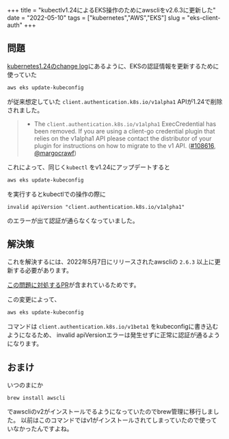 +++
title = "kubectlv1.24によるEKS操作のためにawscliをv2.6.3に更新した"
date = "2022-05-10"
tags = ["kubernetes","AWS","EKS"]
slug = "eks-client-auth"
+++

## 問題

[kubernetes1.24のchange log](https://github.com/kubernetes/kubernetes/blob/master/CHANGELOG/CHANGELOG-1.24.md)にあるように、EKSの認証情報を更新するために使っていた
```zsh
aws eks update-kubeconfig
```
が従来想定していた `client.authentication.k8s.io/v1alpha1` APIが1.24で削除されました。

> - The `client.authentication.k8s.io/v1alpha1` ExecCredential has been removed. If you are using a client-go credential plugin that relies on the v1alpha1 API please contact the distributor of your plugin for instructions on how to migrate to the v1 API. ([#108616](https://github.com/kubernetes/kubernetes/pull/108616), [@margocrawf](https://github.com/margocrawf))


これによって、同じく`kubectl` をv1.24にアップデートすると
```zsh
aws eks update-kubeconfig
```

を実行するとkubectlでの操作の際に

```
invalid apiVersion "client.authentication.k8s.io/v1alpha1"
```

のエラーが出て認証が通らなくなっていました。


## 解決策

これを解決するには、2022年5月7日にリリースされたawscliの `2.6.3` 以上に更新する必要があります。

[この問題に対処するPR](https://github.com/aws/aws-cli/pull/6476)が含まれているためです。

この変更によって、

```zsh
aws eks update-kubeconfig
```

コマンドは `client.authentication.k8s.io/v1beta1` をkubeconfigに書き込むようになるため、
invalid apiVersionエラーは発生せずに正常に認証が通るようになります。


## おまけ

いつのまにか

```
brew install awscli
```

でawscliのv2がインストールでるようになっていたのでbrew管理に移行しました。
以前はこのコマンドではv1がインストールされてしまっていたので使っていなかったんですよね。
